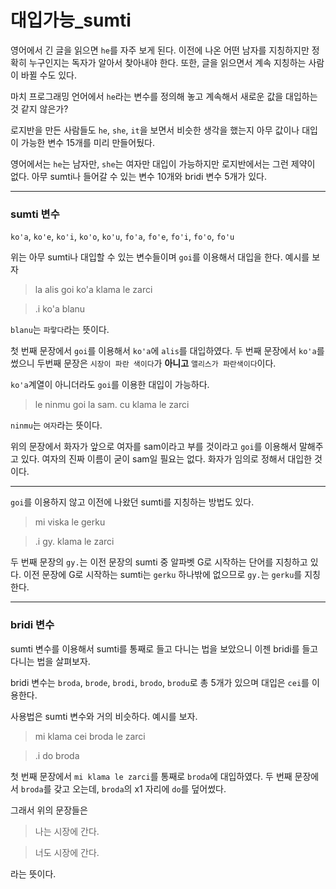 # 대입가능_sumti

영어에서 긴 글을 읽으면 `he`를 자주 보게 된다. 이전에 나온 어떤 남자를 지칭하지만 정확히 누구인지는 독자가 알아서 찾아내야 한다. 또한, 글을 읽으면서 계속 지칭하는 사람이 바뀔 수도 있다.

마치 프로그래밍 언어에서 `he`라는 변수를 정의해 놓고 계속해서 새로운 값을 대입하는 것 같지 않은가?

로지반을 만든 사람들도 `he`, `she`, `it`을 보면서 비슷한 생각을 했는지 아무 값이나 대입이 가능한 변수 15개를 미리 만들어뒀다.

영어에서는 `he`는 남자만, `she`는 여자만 대입이 가능하지만 로지반에서는 그런 제약이 없다. 아무 sumti나 들어갈 수 있는 변수 10개와 bridi 변수 5개가 있다.

---

### sumti 변수

`ko'a`, `ko'e`, `ko'i`, `ko'o`, `ko'u`, `fo'a`, `fo'e`, `fo'i`, `fo'o`, `fo'u`

위는 아무 sumti나 대입할 수 있는 변수들이며 `goi`를 이용해서 대입을 한다. 예시를 보자

> la alis goi ko'a klama le zarci

> .i ko'a blanu

`blanu`는 `파랗다`라는 뜻이다.

첫 번째 문장에서 `goi`를 이용해서 `ko'a`에 `alis`를 대입하였다. 두 번째 문장에서 `ko'a`를 썼으니 두번째 문장은 `시장이 파란 색이다`가 **아니고** `앨리스가 파란색이다`이다.

`ko'a`계열이 아니더라도 `goi`를 이용한 대입이 가능하다.

> le ninmu goi la sam. cu klama le zarci

`ninmu`는 `여자`라는 뜻이다.

위의 문장에서 화자가 앞으로 여자를 sam이라고 부를 것이라고 `goi`를 이용해서 말해주고 있다. 여자의 진짜 이름이 굳이 sam일 필요는 없다. 화자가 임의로 정해서 대입한 것이다.

---

`goi`를 이용하지 않고 이전에 나왔던 sumti를 지칭하는 방법도 있다.

> mi viska le gerku

> .i gy. klama le zarci

두 번째 문장의 `gy.`는 이전 문장의 sumti 중 알파벳 G로 시작하는 단어를 지칭하고 있다. 이전 문장에 G로 시작하는 sumti는 `gerku` 하나밖에 없으므로 `gy.`는 `gerku`를 지칭한다.

---

### bridi 변수

sumti 변수를 이용해서 sumti를 통째로 들고 다니는 법을 보았으니 이젠 bridi를 들고 다니는 법을 살펴보자.

bridi 변수는 `broda`, `brode`, `brodi`, `brodo`, `brodu`로 총 5개가 있으며 대입은 `cei`를 이용한다.

사용법은 sumti 변수와 거의 비슷하다. 예시를 보자.

> mi klama cei broda le zarci

> .i do broda

첫 번째 문장에서 `mi klama le zarci`를 통째로 `broda`에 대입하였다. 두 번째 문장에서 `broda`를 갖고 오는데, `broda`의 x1 자리에 `do`를 덮어썼다.

그래서 위의 문장들은

> 나는 시장에 간다.

> 너도 시장에 간다.

라는 뜻이다.